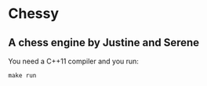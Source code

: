 # Chessy

## A chess engine by Justine and Serene

You need a C++11 compiler and you run:

    make run
